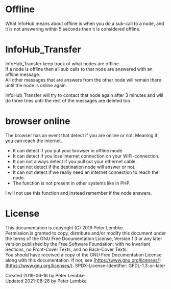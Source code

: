 # Offline
What InfoHub means about offline is when you do a sub-call to a node, and it is not answering within 5 seconds then it is considered offline.  
 
# InfoHub_Transfer
InfoHub_Transfer keep track of what nodes are offline.  
If a node is offline then all sub calls to that node are answered with an offline message.  
All other messages that are answers from the other node will remain there until the node is online again.

InfoHub_Transfer will try to contact that node again after 3 minutes and will do three tries until the rest of the messages are deleted too.
         
# browser online
The browser has an event that detect if you are online or not. Meaning if you can reach the internet.   

* It can detect if you put your browser in offline mode. 
* It can detect if you lose internet connection on your WIFI-connection. 
* It can not always detect if you pull out your ethernet cable. 
* It can not detect if the destination node will answer or not.  
* It can not detect if we really need an internet connection to reach the node.
* The function is not present in other systems like in PHP.

I will not use this function and instead remember if the node answers.    

# License
This documentation is copyright (C) 2019 Peter Lembke.  
Permission is granted to copy, distribute and/or modify this document under the terms of the GNU Free Documentation License, Version 1.3 or any later version published by the Free Software Foundation; with no Invariant Sections, no Front-Cover Texts, and no Back-Cover Texts.  
You should have received a copy of the GNU Free Documentation License along with this documentation. If not, see [https://www.gnu.org/licenses/](https://www.gnu.org/licenses/).  SPDX-License-Identifier: GFDL-1.3-or-later  

Created 2019-06-16 by Peter Lembke  
Updated 2021-08-28 by Peter Lembke  
